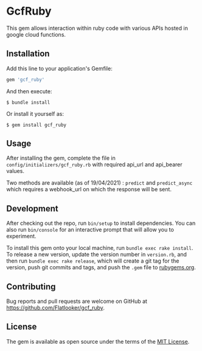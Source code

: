 # GcfRuby

This gem allows interaction within ruby code with various APIs hosted in google cloud functions.

## Installation

Add this line to your application's Gemfile:

```ruby
gem 'gcf_ruby'
```

And then execute:

    $ bundle install

Or install it yourself as:

    $ gem install gcf_ruby

## Usage

After installing the gem, complete the file in  `config/initializers/gcf_ruby.rb` with required api_url and api_bearer values.

Two methods are available (as of 19/04/2021) : `predict` and `predict_async` which requires a webhook_url on which the response will be sent. 

## Development

After checking out the repo, run `bin/setup` to install dependencies. You can also run `bin/console` for an interactive prompt that will allow you to experiment.

To install this gem onto your local machine, run `bundle exec rake install`. To release a new version, update the version number in `version.rb`, and then run `bundle exec rake release`, which will create a git tag for the version, push git commits and tags, and push the `.gem` file to [rubygems.org](https://rubygems.org).

## Contributing

Bug reports and pull requests are welcome on GitHub at https://github.com/Flatlooker/gcf_ruby.


## License

The gem is available as open source under the terms of the [MIT License](https://opensource.org/licenses/MIT).
